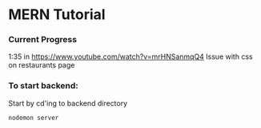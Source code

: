 # MERN Tutorial

### Current Progress
1:35 in https://www.youtube.com/watch?v=mrHNSanmqQ4
Issue with css on restaurants page

### To start backend:
Start by cd'ing to backend directory

`nodemon server`
